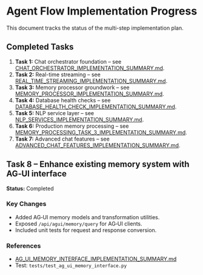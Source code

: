 # Agent Flow Implementation Progress

This document tracks the status of the multi-step implementation plan.

## Completed Tasks
1. **Task 1:** Chat orchestrator foundation – see [CHAT_ORCHESTRATOR_IMPLEMENTATION_SUMMARY.md](../CHAT_ORCHESTRATOR_IMPLEMENTATION_SUMMARY.md).
2. **Task 2:** Real-time streaming – see [REAL_TIME_STREAMING_IMPLEMENTATION_SUMMARY.md](../REAL_TIME_STREAMING_IMPLEMENTATION_SUMMARY.md).
3. **Task 3:** Memory processor groundwork – see [MEMORY_PROCESSOR_IMPLEMENTATION_SUMMARY.md](../MEMORY_PROCESSOR_IMPLEMENTATION_SUMMARY.md).
4. **Task 4:** Database health checks – see [DATABASE_HEALTH_CHECK_IMPLEMENTATION_SUMMARY.md](../DATABASE_HEALTH_CHECK_IMPLEMENTATION_SUMMARY.md).
5. **Task 5:** NLP service layer – see [NLP_SERVICES_IMPLEMENTATION_SUMMARY.md](../NLP_SERVICES_IMPLEMENTATION_SUMMARY.md).
6. **Task 6:** Production memory processing – see [MEMORY_PROCESSING_TASK_3_IMPLEMENTATION_SUMMARY.md](../MEMORY_PROCESSING_TASK_3_IMPLEMENTATION_SUMMARY.md).
7. **Task 7:** Advanced chat features – see [ADVANCED_CHAT_FEATURES_IMPLEMENTATION_SUMMARY.md](../ADVANCED_CHAT_FEATURES_IMPLEMENTATION_SUMMARY.md).

## Task 8 – Enhance existing memory system with AG‑UI interface
**Status:** Completed

### Key Changes
- Added AG‑UI memory models and transformation utilities.
- Exposed `/api/agui/memory/query` for AG‑UI clients.
- Included unit tests for request and response conversion.

### References
- [AG_UI_MEMORY_INTERFACE_IMPLEMENTATION_SUMMARY.md](../AG_UI_MEMORY_INTERFACE_IMPLEMENTATION_SUMMARY.md)
- Test: `tests/test_ag_ui_memory_interface.py`
